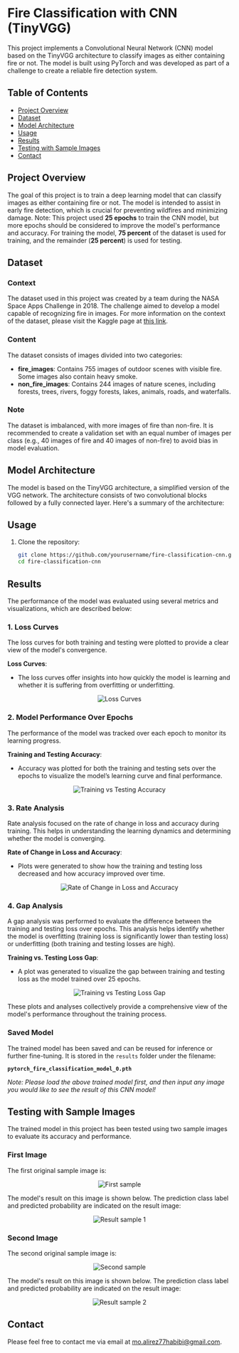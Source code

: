 # Fire Classification with CNN (TinyVGG)


This project implements a Convolutional Neural Network (CNN) model based on the TinyVGG architecture to classify images as either containing fire or not. The model is built using PyTorch and was developed as part of a challenge to create a reliable fire detection system.

## Table of Contents
- [Project Overview](#project-overview)
- [Dataset](#dataset)
- [Model Architecture](#model-architecture)
- [Usage](#usage)
- [Results](#results)
- [Testing with Sample Images](#testing-with-sample-images)
- [Contact](#contact)

## Project Overview
The goal of this project is to train a deep learning model that can classify images as either containing fire or not. The model is intended to assist in early fire detection, which is crucial for preventing wildfires and minimizing damage. Note: This project used **25 epochs** to train the CNN model, but more epochs should be considered to improve the model's performance and accuracy. For training the model, **75 percent** of the dataset is used for training, and the remainder (**25 percent**) is used for testing.

## Dataset
### Context
The dataset used in this project was created by a team during the NASA Space Apps Challenge in 2018. The challenge aimed to develop a model capable of recognizing fire in images. For more information on the context of the dataset, please visit the Kaggle page at [this link](https://www.kaggle.com/datasets/phylake1337/fire-dataset).

### Content
The dataset consists of images divided into two categories:
- **fire_images**: Contains 755 images of outdoor scenes with visible fire. Some images also contain heavy smoke.
- **non_fire_images**: Contains 244 images of nature scenes, including forests, trees, rivers, foggy forests, lakes, animals, roads, and waterfalls.

### Note
The dataset is imbalanced, with more images of fire than non-fire. It is recommended to create a validation set with an equal number of images per class (e.g., 40 images of fire and 40 images of non-fire) to avoid bias in model evaluation.

## Model Architecture
The model is based on the TinyVGG architecture, a simplified version of the VGG network. The architecture consists of two convolutional blocks followed by a fully connected layer. Here's a summary of the architecture:

## Usage

1. Clone the repository:
   ```bash
   git clone https://github.com/yourusername/fire-classification-cnn.git
   cd fire-classification-cnn
   ```
## Results

The performance of the model was evaluated using several metrics and visualizations, which are described below:

### 1. Loss Curves
The loss curves for both training and testing were plotted to provide a clear view of the model's convergence.

**Loss Curves**:
- The loss curves offer insights into how quickly the model is learning and whether it is suffering from overfitting or underfitting.

<p align="center">
  <img src="results/Plot%20the%20loss%20curves.png" alt="Loss Curves">
</p>

### 2. Model Performance Over Epochs
The performance of the model was tracked over each epoch to monitor its learning progress.

**Training and Testing Accuracy**:
- Accuracy was plotted for both the training and testing sets over the epochs to visualize the model’s learning curve and final performance.

<p align="center">
  <img src="results/Model%20Performance%20Over%20Epochs.png" alt="Training vs Testing Accuracy">
</p>

### 3. Rate Analysis
Rate analysis focused on the rate of change in loss and accuracy during training. This helps in understanding the learning dynamics and determining whether the model is converging.

**Rate of Change in Loss and Accuracy**:
- Plots were generated to show how the training and testing loss decreased and how accuracy improved over time.

<p align="center">
  <img src="results/Rate%20Analysis.png" alt="Rate of Change in Loss and Accuracy">
</p>

### 4. Gap Analysis
A gap analysis was performed to evaluate the difference between the training and testing loss over epochs. This analysis helps identify whether the model is overfitting (training loss is significantly lower than testing loss) or underfitting (both training and testing losses are high).

**Training vs. Testing Loss Gap**:
- A plot was generated to visualize the gap between training and testing loss as the model trained over 25 epochs.

<p align="center">
  <img src="results/Gap%20Analysis.png" alt="Training vs Testing Loss Gap">
</p>

These plots and analyses collectively provide a comprehensive view of the model's performance throughout the training process.

### Saved Model

The trained model has been saved and can be reused for inference or further fine-tuning. It is stored in the `results` folder under the filename:

**`pytorch_fire_classification_model_0.pth`**

*Note: Please load the above trained model first, and then input any image you would like to see the result of this CNN model!*

## Testing with Sample Images

The trained model in this project has been tested using two sample images to evaluate its accuracy and performance.

### First Image
The first original sample image is:
<p align="center">
  <img src="Image1.jpg" alt="First sample" />
</p>

The model's result on this image is shown below. The prediction class label and predicted probability are indicated on the result image:
<p align="center">
  <img src="result-image1.png" alt="Result sample 1" />
</p>

### Second Image
The second original sample image is:
<p align="center">
  <img src="Image2.jpg" alt="Second sample" />
</p>

The model's result on this image is shown below. The prediction class label and predicted probability are indicated on the result image:
<p align="center">
  <img src="result-image2.png" alt="Result sample 2" />
</p>

## Contact

Please feel free to contact me via email at mo.alirez77habibi@gmail.com.
